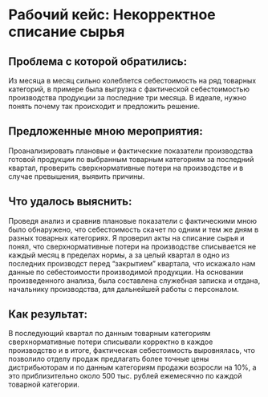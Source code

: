 # Рабочий кейс: Некорректное списание сырья

## Проблема с которой обратились:
Из месяца в месяц сильно колеблется себестоимость на ряд товарных категорий, в примере была выгрузка с фактической себестоимостью производства продукции за последние три месяца. В идеале, нужно понять почему так происходит и предложить решение.

## Предложенные мною мероприятия: 
Проанализировать плановые и фактические показатели производства готовой продукции по выбранным товарным категориям за последний квартал, проверить сверхнормативные потери на производстве и в случае превышения, выявить причины.

## Что удалось выяснить:
Проведя анализ и сравнив плановые показатели с фактическими мною было обнаружено, что себестоимость скачет по одним и тем же дням в разных товарных категориях. Я проверил акты на списание сырья и понял, что сверхнормативные потери на производстве списывается не каждый месяц в пределах нормы, а за целый квартал в одно из последних производст перед “закрытием” квартала, что искажало нам данные по себестоимости производимой продукции. 
	На основании произведенного анализа, была составлена служебная записка и отдана, начальнику производства, для дальнейшей работы с персоналом. 

## Как результат:
В последующий квартал по данным товарным категориям сверхнормативные потери списывали корректно в каждое производство и в итоге, фактическая себестоимость выровнялась, что позволило отделу продаж предлагать более точные цены дистрибьюторам и по данным категориям продажи возросли на 10%, а это приблизительно около 500 тыс. рублей ежемесячно по каждой товарной категории.

